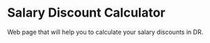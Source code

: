 # Salary Discount Calculator

Web page that will help you to calculate your salary discounts in DR.
